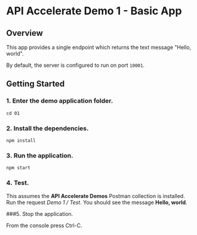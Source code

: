 # API Accelerate Demo 1 - Basic App
## Overview
This app provides a single endpoint which returns the text message "Hello, world". 

By default, the server is configured to run on port `10001`. 

## Getting Started
### 1․ Enter the demo application folder. 

```
cd 01
```

### 2․ Install the dependencies. 

```
npm install
```

### 3․ Run the application. 

```
npm start
```

### 4․ Test. 

This assumes the **API Accelerate Demos** Postman collection is installed. Run the request *Demo 1 / Test*. You should see the message **Hello, world**. 

###5․ Stop the application. 

From the console press Ctrl-C. 
